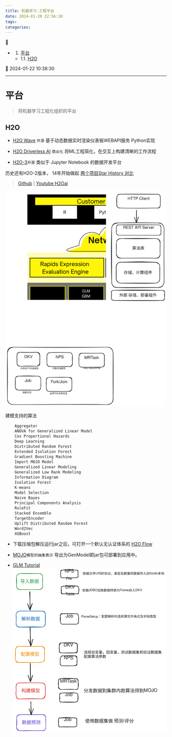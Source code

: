 ```yaml
---
title: 机器学习-工程平台
date: 2024-01-20 22:56:10
tags: 
categories: 
---
```


💠

- 1. [平台](#平台)
    - 1.1. [H2O](#h2o)

💠 2024-01-22 10:38:30
****************************************
# 平台
> 将机器学习工程化组织的平台

## H2O
- [H2O Wave](https://h2o.ai/platform/ai-cloud/make/h2o-wave/) `开源` 基于动态数据实时渲染仪表板WEBAPI服务 Python实现
- [H2O Driverless AI](https://h2o.ai/platform/ai-cloud/make/h2o-driverless-ai/) `商业化` 将ML工程简化，在交互上构建清晰的工作流程

- [H2O-3](https://h2o.ai/platform/ai-cloud/make/h2o/)`开源` 类似于 Jupyter Notebook 的数据开发平台

历史还有H2O-2版本， 14年开始做起 [两个项目Star History 对比](https://star-history.com/#h2oai/h2o-3&h2oai/h2o-2&Date)

> [Github](https://github.com/h2oai/h2o-3) | [Youtube H2Oai](https://www.youtube.com/@H2Oai)

![](./img/h2o-structure.excalidraw.svg)

建模支持的算法
```
    Aggregator
    ANOVA for Generalized Linear Model
    Cox Proportional Hazards
    Deep Learning
    Distributed Random Forest
    Extended Isolation Forest
    Gradient Boosting Machine
    Import MOJO Model
    Generalized Linear Modeling
    Generalized Low Rank Modeling
    Information Diagram
    Isolation Forest
    K-means
    Model Selection
    Naive Bayes
    Principal Components Analysis
    RuleFit
    Stacked Ensemble
    TargetEncoder
    Uplift Distributed Random Forest
    Word2Vec
    XGBoost
```

- 下载压缩包解压运行jar之后，可打开一个默认无认证体系的 [H2O Flow](http://h2o-release.s3.amazonaws.com/h2o/rel-3.44.0/3/docs-website/h2o-docs/flow.html)
- [MOJO](https://docs.h2o.ai/h2o/latest-stable/h2o-docs/mojo-quickstart.html)`模型的抽象表示` 导出为GenModel即jar包可部署到应用中。


- [GLM Tutorial](https://github.com/h2oai/h2o-3/blob/master/h2o-docs/src/product/tutorials/glm/glm.md)
![](./img/h2o-glm.excalidraw.svg)
